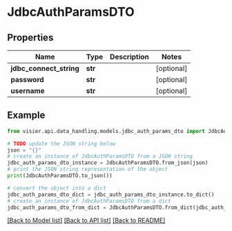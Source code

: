 # JdbcAuthParamsDTO


## Properties

Name | Type | Description | Notes
------------ | ------------- | ------------- | -------------
**jdbc_connect_string** | **str** |  | [optional] 
**password** | **str** |  | [optional] 
**username** | **str** |  | [optional] 

## Example

```python
from visier.api.data_handling.models.jdbc_auth_params_dto import JdbcAuthParamsDTO

# TODO update the JSON string below
json = "{}"
# create an instance of JdbcAuthParamsDTO from a JSON string
jdbc_auth_params_dto_instance = JdbcAuthParamsDTO.from_json(json)
# print the JSON string representation of the object
print(JdbcAuthParamsDTO.to_json())

# convert the object into a dict
jdbc_auth_params_dto_dict = jdbc_auth_params_dto_instance.to_dict()
# create an instance of JdbcAuthParamsDTO from a dict
jdbc_auth_params_dto_from_dict = JdbcAuthParamsDTO.from_dict(jdbc_auth_params_dto_dict)
```
[[Back to Model list]](../README.md#documentation-for-models) [[Back to API list]](../README.md#documentation-for-api-endpoints) [[Back to README]](../README.md)


